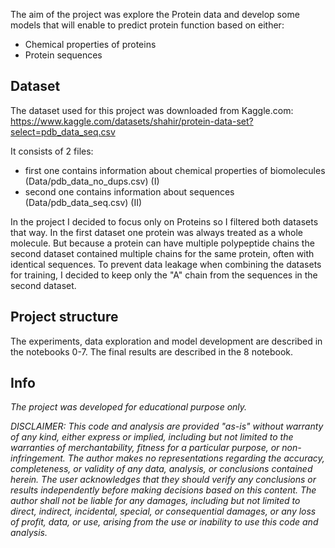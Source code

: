 The aim of the project was explore the Protein data and develop some models that will enable to predict protein function based on either: 
- Chemical properties of proteins 
- Protein sequences

## Dataset

The dataset used for this project was downloaded from Kaggle.com: https://www.kaggle.com/datasets/shahir/protein-data-set?select=pdb_data_seq.csv

It consists of 2 files: 
- first one contains information about chemical properties of biomolecules (Data/pdb_data_no_dups.csv) (I)
- second one contains information about sequences (Data/pdb_data_seq.csv) (II)

In the project I decided to focus only on Proteins so I filtered both datasets that way. 
In the first dataset one protein was always treated as a whole molecule. But because a protein can have multiple polypeptide chains the second dataset contained multiple chains for the same protein, often with identical sequences. To prevent data leakage when combining the datasets for training, I decided to keep only the "A" chain from the sequences in the second dataset.

## Project structure

The experiments, data exploration and model development are described in the notebooks 0-7. The final results are described in the 8 notebook. 


## Info

*The project was developed for educational purpose only.*

*DISCLAIMER: This code and analysis are provided "as-is" without warranty of any kind, either express or implied, including but not limited to the warranties of merchantability, fitness for a particular purpose, or non-infringement. The author makes no representations regarding the accuracy, completeness, or validity of any data, analysis, or conclusions contained herein. The user acknowledges that they should verify any conclusions or results independently before making decisions based on this content. The author shall not be liable for any damages, including but not limited to direct, indirect, incidental, special, or consequential damages, or any loss of profit, data, or use, arising from the use or inability to use this code and analysis.*